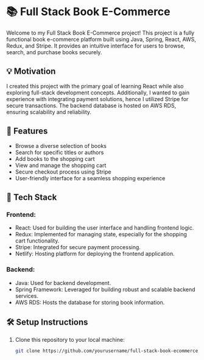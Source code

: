 # 📚 Full Stack Book E-Commerce

Welcome to my Full Stack Book E-Commerce project! This project is a fully functional book e-commerce platform built using Java, Spring, React, AWS, Redux, and Stripe. It provides an intuitive interface for users to browse, search, and purchase books securely.

## 💡 Motivation

I created this project with the primary goal of learning React while also exploring full-stack development concepts. Additionally, I wanted to gain experience with integrating payment solutions, hence I utilized Stripe for secure transactions. The backend database is hosted on AWS RDS, ensuring scalability and reliability.

## 🚀 Features

- Browse a diverse selection of books
- Search for specific titles or authors
- Add books to the shopping cart
- View and manage the shopping cart
- Secure checkout process using Stripe
- User-friendly interface for a seamless shopping experience

## 🔧 Tech Stack

### Frontend:

- React: Used for building the user interface and handling frontend logic.
- Redux: Implemented for managing state, especially for the shopping cart functionality.
- Stripe: Integrated for secure payment processing.
- Netlify: Hosting platform for deploying the frontend application.

### Backend:

- Java: Used for backend development.
- Spring Framework: Leveraged for building robust and scalable backend services.
- AWS RDS: Hosts the database for storing book information.

## 🛠️ Setup Instructions

1. Clone this repository to your local machine:

   ```bash
   git clone https://github.com/yourusername/full-stack-book-ecommerce.git
